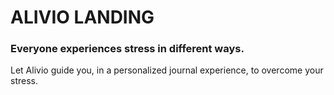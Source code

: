 # ALIVIO LANDING

### Everyone experiences stress in different ways.
Let Alivio guide you, in a personalized journal experience, to overcome your stress.
